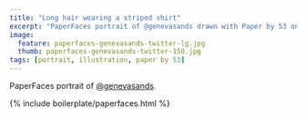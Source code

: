```yaml
---
title: "Long hair wearing a striped shirt"
excerpt: "PaperFaces portrait of @genevasands drawn with Paper by 53 on an iPad."
image: 
  feature: paperfaces-genevasands-twitter-lg.jpg
  thumb: paperfaces-genevasands-twitter-150.jpg
tags: [portrait, illustration, paper by 53]
---
```


PaperFaces portrait of [@genevasands](http://twitter.com/genevasands).

{% include boilerplate/paperfaces.html %}
